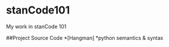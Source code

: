# stanCode101
My work in stanCode 101

##Project Source Code
*[Hangman] 
  *python semantics & syntax
